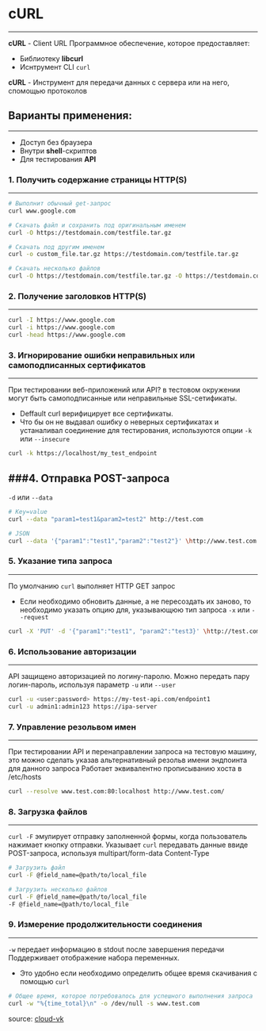 # cURL
---
**cURL** - Client URL
Программное обеспечение, которое предоставляет:
- Библиотеку **libcurl**
- Иснтрумент CLI `curl`

**cURL** - Инструмент для передачи данных с сервера или на него, спомощью протоколов

## Варианты применения:
---
- Доступ без браузера
- Внутри **shell**-скриптов
- Для тестирования **API**

### 1. Получить содержание страницы HTTP(S)
---

```bash
# Выполнит обычный get-запрос
curl www.google.com

# Скачать файл и сохранить под оригинальным именем
curl -O https://testdomain.com/testfile.tar.gz

# Скачать под другим именем
curl -o custom_file.tar.gz https://testdomain.com/testfile.tar.gz

# Скачать несколько файлов
curl -O https://testdomain.com/testfile.tar.gz -O https://testdomain.com/testfile2.tar.gz
```

### 2. Получение заголовков HTTP(S)
---

```bash
curl -I https://www.google.com
curl -i https://www.google.com
curl -head https://www.google.com
```

### 3. Игнорирование ошибки неправильных или самоподписанных сертификатов
---
При тестировании веб-приложений или API? в тестовом окружении могут быть самоподписанные или неправильные SSL-сетификаты.
- Deffault curl верифицирует все сертификаты.
- Что бы он не выдавал ошибку о неверных сертификатах и устаналивал соединение для тестирования, используются опции
`-k` или `--insecure`

```bash
curl -k https://localhost/my_test_endpoint
```

###4. Отправка POST-запроса
---
`-d` или `--data`

```bash
# Key=value
curl --data "param1=test1&param2=test2" http://test.com

# JSON
curl --data '{"param1":"test1","param2":"test2"}' \http://www.test.com
```

### 5. Указание типа запроса
---
По умолчанию `curl` выполняет HTTP GET запрос
- Если необходимо обновить данные, а не пересоздать их заново, то необходимо указать опцию для, указывающюю тип запроса
`-x` или `--request`
```bash
curl -X 'PUT' -d '{"param1":"test1", "param2":"test3}' \http://test.com/1
```

### 6. Использование авторизации
---
API защищено авторизацией по логину-паролю.
Можно передать пару логин-пароль, используя параметр `-u` или `--user`
```bash
curl -u <user:password> https://my-test-api.com/endpoint1
curl -u admin1:admin123 https://ipa-server
```

### 7. Управление резольвом имен
---
При тестировании API и перенаправлении запроса на тестовую машину, это можно сделать указав альтернативный резольв имени эндпоинта для данного запроса
Работает эквивалентно прописыванию хоста в /etc/hosts
```bash
curl --resolve www.test.com:80:localhost http://www.test.com/
```

### 8. Загрузка файлов
---
`curl -F` эмулирует отправку заполненной формы, когда пользователь нажимает кнопку отправки.
Указывает `curl` передавать данные ввиде POST-запроса, используя multipart/form-data Content-Type
```bash
# Загрузить файл
curl -F @field_name=@path/to/local_file

# Загрузить несколько файлов
curl -F @field_name=@path/to/local_file
-F @field_name=@path/to/local_file
```

### 9. Измерение продолжительности соединения
---
`-w` передает информацию в stdout после завершения передачи
Поддерживает отображение набора переменных.
- Это удобно если необходимо определить общее время скачивания с помощью `curl`
```bash
# Общее время, которое потребовалось для успешного выполнения запроса
curl -w "%{time_total}\n" -o /dev/null -s www.test.com
```


source: [cloud-vk](https://cloud.vk.com/blog/10-komand-curl-kotorye-vam-sleduet-znat/)
